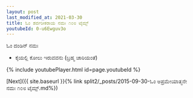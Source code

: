 ```yaml
---
layout: post
last_modified_at: 2021-03-30
title: ಓಂ ಶರ್ವರೀಕರಾಯ ನಮಃ ೧೦೮ ಟೈಮ್ಸ್
youtubeId: 0-u6Ewguv3o
---
```

 
 
 ಓಂ ದಂಡಿನ್ ನಮಃ  
 
 -  ಕೈಯಲ್ಲಿ ಕೋಲು ಇರುವವನು (ಬ್ರಹ್ಮ ಚಾರಿಯಂತೆ) 
 
  
 
  
 
 
 
 
 
 


{% include youtubePlayer.html id=page.youtubeId %}
 
[Next]({{ site.baseurl }}{% link  split2/_posts/2015-09-30-ಓಂ ಅಪ್ರಮೇಯಾತ್ಮನೇ ನಮಃ ೧೦೮ ಟೈಮ್ಸ್.md%})
 
